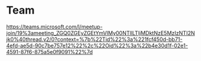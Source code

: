 # Team
https://teams.microsoft.com/l/meetup-join/19%3ameeting_ZGQ0ZGEyZGEtYmVlMy00NTllLTljMDktNzE5MzIzNTI2Njk0%40thread.v2/0?context=%7b%22Tid%22%3a%221fcf450d-bb71-4efd-ae5d-90c7be757e12%22%2c%22Oid%22%3a%22b4e30d1f-02e1-4591-87f6-875a5e0f9091%22%7d
